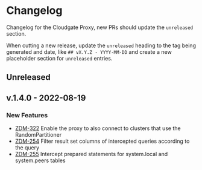 # Changelog

Changelog for the Cloudgate Proxy, new PRs should update the `unreleased` section.

When cutting a new release, update the `unreleased` heading to the tag being generated and date, like `## vX.Y.Z - YYYY-MM-DD` and create a new placeholder section for  `unreleased` entries.

## Unreleased

## v.1.4.0 - 2022-08-19

### New Features

* [ZDM-322](https://datastax.jira.com/browse/ZDM-322) Enable the proxy to also connect to clusters that use the RandomPartitioner
* [ZDM-254](https://datastax.jira.com/browse/ZDM-254) Filter result set columns of intercepted queries according to the query
* [ZDM-255](https://datastax.jira.com/browse/ZDM-255) Intercept prepared statements for system.local and system.peers tables
